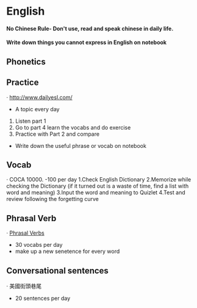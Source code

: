# English 
#### No Chinese Rule- Don't use, read and speak chinese in daily life.
#### Write down things you cannot express in English on notebook

## Phonetics
## Practice
‧ http://www.dailyesl.com/
  - A topic every day
  1. Listen part 1
  2. Go to part 4 learn the vocabs and do exercise
  3. Practice with Part 2 and compare
  * Write down the useful phrase or vocab on notebook
  
## Vocab
‧ COCA 10000.
  -100 per day
  1.Check English Dictionary 
  2.Memorize while checking the Dictionary (if it turned out is a waste of time, find a list with word and meaning)
  3.Input the word and meaning to Quizlet
  4.Test and review following the forgetting curve
## Phrasal Verb
‧ [Phrasal Verbs](http://www.bmstu.ru/ps/~sunnymood77/fileman/download/phrasal_verbs_list.pdf) 
  - 30 vocabs per day
  - make up a new senetence for every word
## Conversational sentences
‧ 美國街頭巷尾 
  - 20 sentences per day

